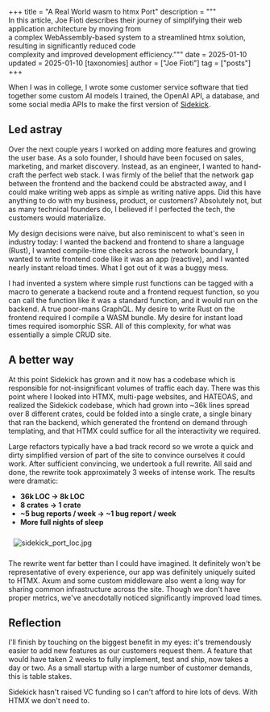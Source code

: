 +++
title = "A Real World wasm to htmx Port"
description = """\
  In this article, Joe Fioti describes their journey of simplifying their web application architecture by moving from \
  a complex WebAssembly-based system to a streamlined htmx solution, resulting in significantly reduced code \
  complexity and improved development efficiency."""
date = 2025-01-10
updated = 2025-01-10
[taxonomies]
author = ["Joe Fioti"]
tag = ["posts"]
+++

<style>
img, video {
  max-width: 100%;
  margin: 10px;
}
</style>

When I was in college, I wrote some customer service software that tied together some custom AI models I trained, the OpenAI API, a database, and some social media APIs to make the first version of [Sidekick](https://sidekickai.co).

## Led astray

Over the next couple years I worked on adding more features and growing the user base. As a solo founder, I should have been focused on sales, marketing, and market discovery. Instead, as an engineer, I wanted to hand-craft the perfect web stack. I was firmly of the belief that the network gap between the frontend and the backend could be abstracted away, and I could make writing web apps as simple as writing native apps. Did this have anything to do with my business, product, or customers? Absolutely not, but as many technical founders do, I believed if I perfected the tech, the customers would materialize.

My design decisions were naive, but also reminiscent to what's seen in industry today: I wanted the backend and frontend to share a language (Rust), I wanted compile-time checks across the network boundary, I wanted to write frontend code like it was an app (reactive), and I wanted nearly instant reload times. What I got out of it was a buggy mess.

I had invented a system where simple rust functions can be tagged with a macro to generate a backend route and a frontend request function, so you can call the function like it was a standard function, and it would run on the backend. A true poor-mans GraphQL. My desire to write Rust on the frontend required I compile a WASM bundle. My desire for instant load times required isomorphic SSR. All of this complexity, for what was essentially a simple CRUD site.

## A better way

At this point Sidekick has grown and it now has a codebase which is responsible for not-insignificant volumes of traffic each day. There was this point where I looked into HTMX, multi-page websites, and HATEOAS, and realized the Sidekick codebase, which had grown into ~36k lines spread over 8 different crates, could be folded into a single crate, a single binary that ran the backend, which generated the frontend on demand through templating, and that HTMX could suffice for all the interactivity we required.

Large refactors typically have a bad track record so we wrote a quick and dirty simplified version of part of the site to convince ourselves it could work. After sufficient convincing, we undertook a full rewrite. All said and done, the rewrite took approximately 3 weeks of intense work. The results were dramatic:

- **36k LOC -> 8k LOC**
- **8 crates -> 1 crate**
- **~5 bug reports / week -> ~1 bug report / week**
- **More full nights of sleep**

![sidekick_port_loc.jpg](/img/sidekick_port_loc.jpg)


The rewrite went far better than I could have imagined. It definitely won't be representative of every experience, our app was definitely uniquely suited to HTMX. Axum and some custom middleware also went a long way for sharing common infrastructure across the site. Though we don't have proper metrics, we've anecdotally noticed significantly improved load times.

## Reflection

I'll finish by touching on the biggest benefit in my eyes: it's tremendously easier to add new features as our customers request them. A feature that would have taken 2 weeks to fully implement, test and ship, now takes a day or two. As a small startup with a large number of customer demands, this is table stakes.

Sidekick hasn't raised VC funding so I can't afford to hire lots of devs. With HTMX we don't need to.
